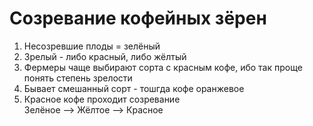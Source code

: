 # Созревание кофейных зёрен
1. Несозревшие плоды = зелёный
2. Зрелый - либо красный, либо жёлтый
3. Фермеры чаще выбирают сорта с красным кофе, ибо так проще понять степень зрелости
4. Бывает смешанный сорт - тошгда кофе оранжевое
5. Красное кофе проходит созревание<br>Зелёное --> Жёлтое --> Красное